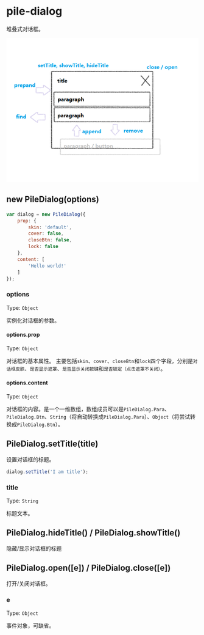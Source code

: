 # pile-dialog

堆叠式对话框。

![basic-intro](https://github.com/Moonshell/pile-dialog/raw/master/basic-intro.png)

## new PileDialog(options)

```javascript
var dialog = new PileDialog({
    prop: {
        skin: 'default',
        cover: false,
        closeBtn: false,
        lock: false
    },
    content: [
        'Hello world!'
    ]
});
```

### options
Type: `Object`

实例化对话框的参数。

#### options.prop
Type: `Object`

对话框的基本属性。
主要包括`skin`、`cover`、`closeBtn`和`lock`四个字段，分别是`对话框皮肤`、`是否显示遮罩`、`是否显示关闭按键`和`是否锁定（点击遮罩不关闭）`。

#### options.content
Type: `Object`

对话框的内容。是一个一维数组，数组成员可以是`PileDialog.Para`、`PileDialog.Btn`、`String`（将自动转换成`PileDialog.Para`）、`Object`（将尝试转换成`PileDialog.Btn`）。

## PileDialog.setTitle(title)
设置对话框的标题。

```javascript
dialog.setTitle('I am title');
```

### title
Type: `String`

标题文本。

## PileDialog.hideTitle() / PileDialog.showTitle()
隐藏/显示对话框的标题

## PileDialog.open([e]) / PileDialog.close([e])
打开/关闭对话框。

### e
Type: `Object`

事件对象，可缺省。


